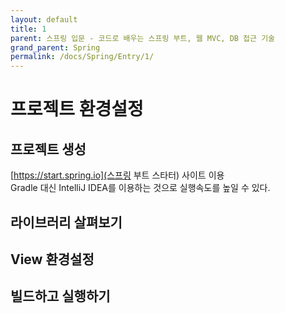 ```yaml
---
layout: default
title: 1
parent: 스프링 입문 - 코드로 배우는 스프링 부트, 웹 MVC, DB 접근 기술
grand_parent: Spring
permalink: /docs/Spring/Entry/1/
---
```

# 프로젝트 환경설정
## 프로젝트 생성
[https://start.spring.io](스프링 부트 스타터) 사이트 이용  
Gradle 대신 IntelliJ IDEA를 이용하는 것으로 실행속도를 높일 수 있다.  
## 라이브러리 살펴보기
## View 환경설정
## 빌드하고 실행하기